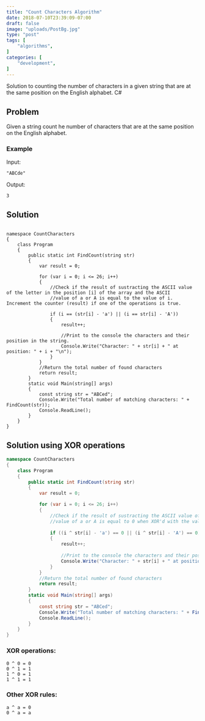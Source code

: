 ```yaml
---
title: "Count Characters Algorithm"
date: 2018-07-10T23:39:09-07:00
draft: false
image: "uploads/PostBg.jpg"
type: "post"
tags: [
    "algorithms",
]
categories: [
    "development",
]
---
```

Solution to counting the number of characters in a given string that are at the same position on the English alphabet. C#
<!--more-->
## Problem

Given a string count he number of characters that are at the same position on the English alphabet.

### Example

Input:

```
"ABCde"
```

Output:

```
3
```

## Solution

<pre><code>
namespace CountCharacters
{
    class Program
    {       
        public static int FindCount(string str)
        {
            var result = 0;

            for (var i = 0; i <= 26; i++)
            {
                //Check if the result of sustracting the ASCII value of the letter in the position [i] of the array and the ASCII
                //value of a or A is equal to the value of i. Increment the counter (result) if one of the operations is true.
                
                if (i == (str[i] - 'a') || (i == str[i] - 'A'))
                {
                    result++;
                    
                    //Print to the console the characters and their position in the string.
                    Console.Write("Character: " + str[i] + " at position: " + i + "\n");
                }                                      
            }
            //Return the total number of found characters
            return result;
        }
        static void Main(string[] args)
        {
            const string str = "ABCed";
            Console.Write("Total number of matching characters: " + FindCount(str));
            Console.ReadLine();
        }
    }
}
</pre></code>

## Solution using XOR operations

```C#
namespace CountCharacters
{
    class Program
    {       
        public static int FindCount(string str)
        {
            var result = 0;

            for (var i = 0; i <= 26; i++)
            {
                //Check if the result of sustracting the ASCII value of the letter in the position [i] of the array and the ASCII
                //value of a or A is equal to 0 when XOR'd with the value of i. Increment the counter (result) if one of the operations is true. 
                
                if ((i ^ str[i] - 'a') == 0 || (i ^ str[i] - 'A') == 0)
                {
                    result++;
                    
                    //Print to the console the characters and their position in the string.
                    Console.Write("Character: " + str[i] + " at position: " + i + "\n");
                }                                      
            }
            //Return the total number of found characters
            return result;
        }
        static void Main(string[] args)
        {
            const string str = "ABCed";
            Console.Write("Total number of matching characters: " + FindCount(str));
            Console.ReadLine();
        }
    }
}
```
### XOR operations:

```
0 ^ 0 = 0
0 ^ 1 = 1
1 ^ 0 = 1
1 ^ 1 = 1
```
### Other XOR rules:

```
a ^ a = 0
0 ^ a = a
```

